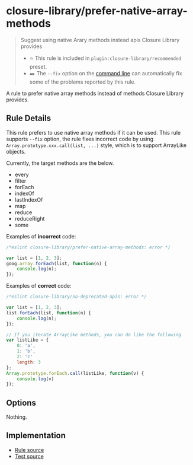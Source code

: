 # closure-library/prefer-native-array-methods
> Suggest using native Arary methods instead apis Closure Library provides
> - ⭐️ This rule is included in `plugin:closure-library/recommended` preset.
> - ✒️ The `--fix` option on the [command line](https://eslint.org/docs/user-guide/command-line-interface#fixing-problems) can automatically fix some of the problems reported by this rule.

A rule to prefer native array methods instead of methods Closure Library provides.

## Rule Details

This rule prefers to use native array methods if it can be used.
This rule supports `--fix` option, the rule fixes incorrect code by using `Array.prototype.xxx.call(list, ...)` style, which is to support ArrayLike objects.

Currently, the target methods are the below.

- every
- filter
- forEach
- indexOf
- lastIndexOf
- map
- reduce
- reduceRight
- some

Examples of **incorrect** code:

```js
/*eslint closure-library/prefer-native-array-methods: error */

var list = [1, 2, 3];
goog.array.forEach(list, function(n) {
    console.log(n);
});
```

Examples of **correct** code:

```js
/*eslint closure-library/no-deprecated-apis: error */

var list = [1, 2, 3];
list.forEach(list, function(n) {
    console.log(n);
});

// If you iterate ArrayLike methods, you can do like the following
var listLike = {
    0: 'a',
    1: 'b',
    2: 'c'
    length: 3
};
Array.prototype.forEach.call(listLike, function(v) {
    console.log(v)
});
```

## Options

Nothing.

## Implementation

- [Rule source](../../lib/rules/prefer-native-array-methods.js)
- [Test source](../../tests/lib/rules/prefer-native-array-methods.js)
